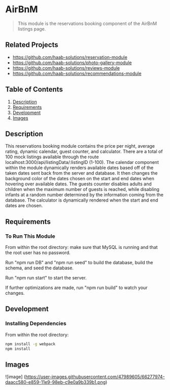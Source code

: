 # AirBnM

> This module is the reservations booking component of the AirBnM listings page.

## Related Projects

  - https://github.com/haab-solutions/reservation-module
  - https://github.com/haab-solutions/photo-gallery-module
  - https://github.com/haab-solutions/reviews-module
  - https://github.com/haab-solutions/recommendations-module

## Table of Contents

1. [Description](#Description)
1. [Requirements](#requirements)
1. [Development](#development)
1. [Images](#images)

## Description

This reservations booking module contains the price per night, average rating, dynamic calendar, guest counter, and calculator. There are a total of 100 mock listings available through the route localhost:3000/api/listingData/:listingID (1-100). The calendar component within the module dynamically renders available dates based off of the taken dates sent back from the server and database. It then changes the background color of the dates chosen on the start and end dates when hovering over available dates. The guests counter disables adults and children when the maximum number of guests is reached, while disabling infants at a random number determined by the information coming from the database. The calculator is dynamically rendered when the start and end dates are chosen.

## Requirements

### To Run This Module
From within the root directory: make sure that MySQL is running and that the root user has no password.

Run "npm run DB" and "npm run seed" to build the database, build the schema, and seed the database.

Run "npm run start" to start the server.

If further optimizations are made, run "npm run build" to watch your changes.

## Development

### Installing Dependencies

From within the root directory:

```sh
npm install -g webpack
npm install
```

## Images

![image]
(https://user-images.githubusercontent.com/47989605/66277974-daacc580-e859-11e9-98eb-c9e0a9b339b1.png)
